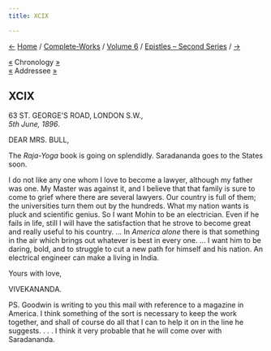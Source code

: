 ```yaml
---
title: XCIX

---
```

<div>

[←](098_mrs_bull.htm) [Home](../../../index.htm) /
[Complete-Works](../../complete_works.htm) / [Volume
6](../volume_6_contents.htm) / [Epistles – Second
Series](epistles_second_series_contents.htm) / [→](100_shashi.htm)

  

[«](../../volume_8/epistles_fourth_series/076_mary.htm) Chronology
[»](../../volume_7/epistles_third_series/36_miss_noble.htm)  
[«](098_mrs_bull.htm) Addressee
[»](../../volume_9/letters_fifth_series/094_mrs_bull.htm)

## XCIX

63 ST. GEORGE'S ROAD, LONDON S.W.,  
*5th June, 1896*.

DEAR MRS. BULL,

The *Raja-Yoga* book is going on splendidly. Saradananda goes to the
States soon.

I do not like any one whom I love to become a lawyer, although my father
was one. My Master was against it, and I believe that that family is
sure to come to grief where there are several lawyers. Our country is
full of them; the universities turn them out by the hundreds. What my
nation wants is pluck and scientific genius. So I want Mohin to be an
electrician. Even if he fails in life, still I will have the
satisfaction that he strove to become great and really useful to his
country. ... In *America alone* there is that something in the air which
brings out whatever is best in every one. ... I want him to be daring,
bold, and to struggle to cut a new path for himself and his nation. An
electrical engineer can make a living in India. 

Yours with love,

VIVEKANANDA.

  
PS. Goodwin is writing to you this mail with reference to a magazine in
America. I think something of the sort is necessary to keep the work
together, and shall of course do all that I can to help it on in the
line he suggests.  . . . I think it very probable that he will come over
with Saradananda.

</div>
